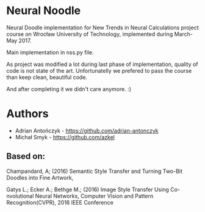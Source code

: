 # Neural Noodle
Neural Doodle implementation for New Trends in Neural Calculations project course on Wrocław University of Technology, implemented during March-May 2017.

Main implementation in nss.py file.

As project was modified a lot during last phase of implementation, quality of code is not state of the art. Unfortunatelly we prefered to pass the course than keep clean, beautiful code. 

And after completing it we didn't care anymore. :) 

# Authors
* Adrian Antończyk - https://github.com/adrian-antonczyk
* Michał Smyk - https://github.com/azkel

## Based on:
Champandard, A; (2016) Semantic Style Transfer and Turning Two-Bit Doodles into Fine Artwork,

Gatys L.; Ecker A.; Bethge M.; (2016) Image Style Transfer Using Co-nvolutional Neural Networks, Computer Vision and Pattern Recognition(CVPR), 2016 IEEE Conference
